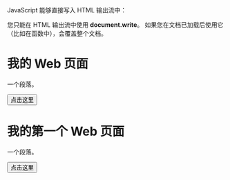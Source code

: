<!DOCTYPE html>
<html>
<head>
<meta charset="utf-8">
<title>菜鸟教程(runoob.com)</title>
</head>
<body>
	
<p>
JavaScript 能够直接写入 HTML 输出流中：
</p>
<script>
document.write("<h1>这是一个标题</h1>");
document.write("<p>这是一个段落。</p>");
</script>
<p>
您只能在 HTML 输出流中使用 <strong>document.write</strong>。
如果您在文档已加载后使用它（比如在函数中），会覆盖整个文档。
</p>
	
</body>
</html>


<!DOCTYPE html>
<html>
<head>
<meta charset="utf-8"> 
<title>菜鸟教程(runoob.com)</title> 
<script>
function myFunction(){
	document.getElementById("demo").innerHTML="我的第一个 JavaScript 函数";
}
</script>
</head>
<body>
	
<h1>我的 Web 页面</h1>
<p id="demo">一个段落。</p>
<button type="button" onclick="myFunction()">点击这里</button>
	
</body>
</html>


<!DOCTYPE html>
<html>
<head> 
<meta charset="utf-8"> 
<title>菜鸟教程(runoob.com)</title> 
</head>
<body>
	
<h1>我的第一个 Web 页面</h1>
<p id="demo">一个段落。</p>
<button type="button" onclick="myFunction()">点击这里</button>
<script>
function myFunction(){
	document.getElementById("demo").innerHTML="我的第一个 JavaScript 函数";
}
</script>
	
</body>
</html>
